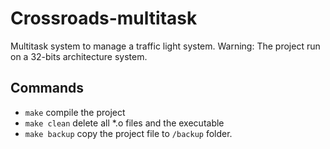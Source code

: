 # Crossroads-multitask

Multitask system to manage a traffic light system.
Warning: The project run on a 32-bits architecture system.

## Commands

* `make` compile the project
* `make clean` delete all *.o files and the executable
* `make backup` copy the project file to `/backup` folder.

